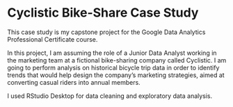 # Cyclistic Bike-Share Case Study

This case study is my capstone project for the Google Data Analytics Professional Certificate course. 

In this project, I am assuming the role of a Junior Data Analyst working in the marketing team at a fictional bike-sharing company called Cyclistic. I am going to perform analysis on historical bicycle trip data in order to identify trends that would help design the company’s marketing strategies, aimed at converting casual riders into annual members.

I used RStudio Desktop for data cleaning and exploratory data analysis.
